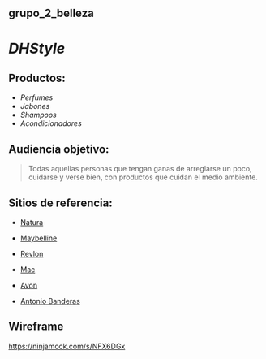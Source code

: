 ## **grupo_2_belleza**

# ***DHStyle***

## Productos:
- *Perfumes*
- *Jabones*
- *Shampoos*
- *Acondicionadores*

## Audiencia objetivo:
> Todas aquellas personas que tengan ganas de arreglarse un poco, cuidarse y verse bien, con productos que cuidan el medio ambiente.



## Sitios de referencia:
- [Natura](https://www.naturacosmeticos.com.ar)

- [Maybelline](https://www.maybelline.com.ar/)

- [Revlon](http://www.revlon.com.ar/)

- [Mac](https://www.maccosmetics.com.ar/)

- [Avon](https://www.avon.com.ar/ar-home)

- [Antonio Banderas](https://www.antoniobanderasperfumes.com/ar/es/)

## Wireframe

https://ninjamock.com/s/NFX6DGx
